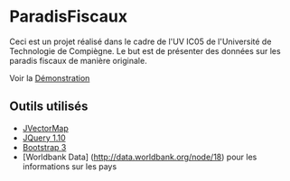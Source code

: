 ParadisFiscaux
==============
Ceci est un projet réalisé dans le cadre de l'UV IC05 de l'Université de Technologie de Compiègne. Le but est de présenter des données sur les 
paradis fiscaux de manière originale.

Voir la [Démonstration](http://37.187.81.3/ParadisFiscaux)

## Outils utilisés

- [JVectorMap](http://jvectormap.com/)
- [JQuery 1.10](http://jquery.com/)
- [Bootstrap 3](http://getbootstrap.com)
- [Worldbank Data] (http://data.worldbank.org/node/18) pour les informations sur les pays
